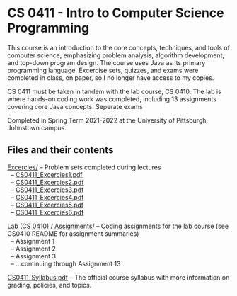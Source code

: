 # CS 0411 - Intro to Computer Science Programming

This course is an introduction to the core concepts, techniques, and tools of computer science, emphasizing problem analysis, algorithm development, and top-down program design. The course uses Java as its primary programming language. Excercise sets, quizzes, and exams were completed in class, on paper, so I no longer have access to my copies.

CS 0411 must be taken in tandem with the lab course, CS 0410. The lab is where hands-on coding work was completed, including 13 assignments covering core Java concepts. Seperate exams 

Completed in Spring Term 2021-2022 at the University of Pittsburgh, Johnstown campus.

## Files and their contents

[Excercies/](Excercies) – Problem sets completed during lectures  
  &nbsp;&nbsp;– [CS0411_Excercies1.pdf](Excercies/CS0411_Excercies1.pdf)  
  &nbsp;&nbsp;– [CS0411_Excercies2.pdf](Excercies/CS0411_Excercies2.pdf)  
  &nbsp;&nbsp;– [CS0411_Excercies3.pdf](Excercies/CS0411_Excercies3.pdf)  
  &nbsp;&nbsp;– [CS0411_Excercies4.pdf](Excercies/CS0411_Excercies4.pdf)  
  &nbsp;&nbsp;– [CS0411_Excercies5.pdf](Excercies/CS0411_Excercies5.pdf)  
  &nbsp;&nbsp;– [CS0411_Excercies6.pdf](Excercies/CS0411_Excercies6.pdf)  

[Lab (CS 0410) / Assignments/](Lab%20%28CS%200410%29%20%2F%20Assignments) – Coding assignments for the lab course (see CS0410 README for assignment summaries)  
  &nbsp;&nbsp;– Assignment 1  
  &nbsp;&nbsp;– Assignment 2  
  &nbsp;&nbsp;– Assignment 3  
  &nbsp;&nbsp;– ...continuing through Assignment 13

[CS0411_Syllabus.pdf](CS0411_Syllabus.pdf) – The official course syllabus with more information on grading, policies, and topics.
